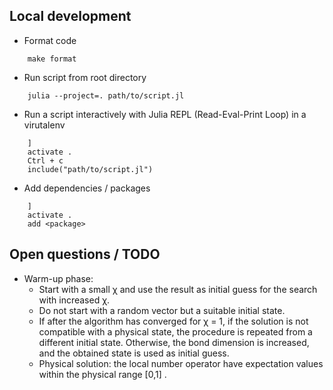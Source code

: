 ## Local development
- Format code
```
    make format
```
- Run script from root directory
```
    julia --project=. path/to/script.jl
```
- Run a script interactively with Julia REPL (Read-Eval-Print Loop) in a virutalenv
```
    ]
    activate .
    Ctrl + c
    include("path/to/script.jl")
```

- Add dependencies / packages
```
    ]
    activate .
    add <package>
```

## Open questions / TODO
- Warm-up phase:
    - Start with a small χ and use the result as initial guess for the search with increased χ.
    - Do not start with a random vector but a suitable initial state.
    - If after the algorithm has converged for χ = 1, if the solution is not compatible with a physical state, the procedure is repeated from a different initial state. Otherwise, the bond dimension is increased, and the obtained state is used as initial guess.
    - Physical solution: the local number operator have expectation values within the physical range [0,1] .